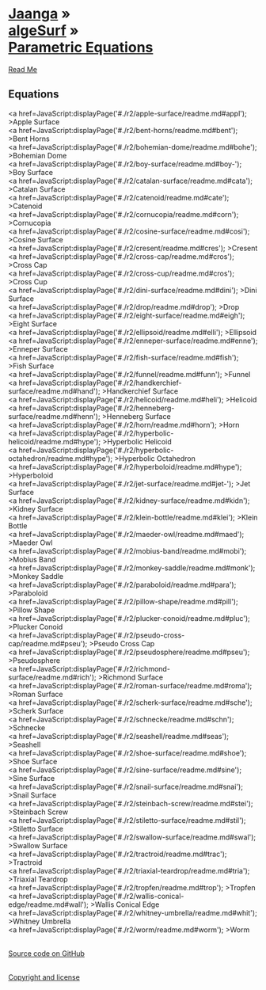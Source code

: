 [Jaanga](../../index.html ) &raquo;<br>[algeSurf]( ../index.html ) &raquo;<br>[Parametric Equations]( ./index.html )
===

<p id=rm >
	<a href=JavaScript:displayPage('#readme.md#rm'); >Read Me</a>
</p>
 
## Equations
<a href=JavaScript:displayPage('#./r2/apple-surface/readme.md#appl'); >Apple Surface</a>  
<a href=JavaScript:displayPage('#./r2/bent-horns/readme.md#bent'); >Bent Horns</a>  
<a href=JavaScript:displayPage('#./r2/bohemian-dome/readme.md#bohe'); >Bohemian Dome</a>  
<a href=JavaScript:displayPage('#./r2/boy-surface/readme.md#boy-'); >Boy Surface</a>  
<a href=JavaScript:displayPage('#./r2/catalan-surface/readme.md#cata'); >Catalan Surface</a>  
<a href=JavaScript:displayPage('#./r2/catenoid/readme.md#cate'); >Catenoid</a>  
<a href=JavaScript:displayPage('#./r2/cornucopia/readme.md#corn'); >Cornucopia</a>  
<a href=JavaScript:displayPage('#./r2/cosine-surface/readme.md#cosi'); >Cosine Surface</a>  
<a href=JavaScript:displayPage('#./r2/cresent/readme.md#cres'); >Cresent</a>  
<a href=JavaScript:displayPage('#./r2/cross-cap/readme.md#cros'); >Cross Cap</a>  
<a href=JavaScript:displayPage('#./r2/cross-cup/readme.md#cros'); >Cross Cup</a>  
<a href=JavaScript:displayPage('#./r2/dini-surface/readme.md#dini'); >Dini Surface</a>  
<a href=JavaScript:displayPage('#./r2/drop/readme.md#drop'); >Drop</a>  
<a href=JavaScript:displayPage('#./r2/eight-surface/readme.md#eigh'); >Eight Surface</a>  
<a href=JavaScript:displayPage('#./r2/ellipsoid/readme.md#elli'); >Ellipsoid</a>  
<a href=JavaScript:displayPage('#./r2/enneper-surface/readme.md#enne'); >Enneper Surface</a>  
<a href=JavaScript:displayPage('#./r2/fish-surface/readme.md#fish'); >Fish Surface</a>  
<a href=JavaScript:displayPage('#./r2/funnel/readme.md#funn'); >Funnel</a>  
<a href=JavaScript:displayPage('#./r2/handkerchief-surface/readme.md#hand'); >Handkerchief Surface</a>  
<a href=JavaScript:displayPage('#./r2/helicoid/readme.md#heli'); >Helicoid</a>  
<a href=JavaScript:displayPage('#./r2/henneberg-surface/readme.md#henn'); >Henneberg Surface</a>  
<a href=JavaScript:displayPage('#./r2/horn/readme.md#horn'); >Horn</a>  
<a href=JavaScript:displayPage('#./r2/hyperbolic-helicoid/readme.md#hype'); >Hyperbolic Helicoid</a>  
<a href=JavaScript:displayPage('#./r2/hyperbolic-octahedron/readme.md#hype'); >Hyperbolic Octahedron</a>  
<a href=JavaScript:displayPage('#./r2/hyperboloid/readme.md#hype'); >Hyperboloid</a>  
<a href=JavaScript:displayPage('#./r2/jet-surface/readme.md#jet-'); >Jet Surface</a>  
<a href=JavaScript:displayPage('#./r2/kidney-surface/readme.md#kidn'); >Kidney Surface</a>  
<a href=JavaScript:displayPage('#./r2/klein-bottle/readme.md#klei'); >Klein Bottle</a>  
<a href=JavaScript:displayPage('#./r2/maeder-owl/readme.md#maed'); >Maeder Owl</a>  
<a href=JavaScript:displayPage('#./r2/mobius-band/readme.md#mobi'); >Mobius Band</a>  
<a href=JavaScript:displayPage('#./r2/monkey-saddle/readme.md#monk'); >Monkey Saddle</a>  
<a href=JavaScript:displayPage('#./r2/paraboloid/readme.md#para'); >Paraboloid</a>  
<a href=JavaScript:displayPage('#./r2/pillow-shape/readme.md#pill'); >Pillow Shape</a>  
<a href=JavaScript:displayPage('#./r2/plucker-conoid/readme.md#pluc'); >Plucker Conoid</a>  
<a href=JavaScript:displayPage('#./r2/pseudo-cross-cap/readme.md#pseu'); >Pseudo Cross Cap</a>  
<a href=JavaScript:displayPage('#./r2/pseudosphere/readme.md#pseu'); >Pseudosphere</a>  
<a href=JavaScript:displayPage('#./r2/richmond-surface/readme.md#rich'); >Richmond Surface</a>  
<a href=JavaScript:displayPage('#./r2/roman-surface/readme.md#roma'); >Roman Surface</a>  
<a href=JavaScript:displayPage('#./r2/scherk-surface/readme.md#sche'); >Scherk Surface</a>  
<a href=JavaScript:displayPage('#./r2/schnecke/readme.md#schn'); >Schnecke</a>  
<a href=JavaScript:displayPage('#./r2/seashell/readme.md#seas'); >Seashell</a>  
<a href=JavaScript:displayPage('#./r2/shoe-surface/readme.md#shoe'); >Shoe Surface</a>  
<a href=JavaScript:displayPage('#./r2/sine-surface/readme.md#sine'); >Sine Surface</a>  
<a href=JavaScript:displayPage('#./r2/snail-surface/readme.md#snai'); >Snail Surface</a>  
<a href=JavaScript:displayPage('#./r2/steinbach-screw/readme.md#stei'); >Steinbach Screw</a>  
<a href=JavaScript:displayPage('#./r2/stiletto-surface/readme.md#stil'); >Stiletto Surface</a>  
<a href=JavaScript:displayPage('#./r2/swallow-surface/readme.md#swal'); >Swallow Surface</a>  
<a href=JavaScript:displayPage('#./r2/tractroid/readme.md#trac'); >Tractroid</a>  
<a href=JavaScript:displayPage('#./r2/triaxial-teardrop/readme.md#tria'); >Triaxial Teardrop</a>  
<a href=JavaScript:displayPage('#./r2/tropfen/readme.md#trop'); >Tropfen</a>  
<a href=JavaScript:displayPage('#./r2/wallis-conical-edge/readme.md#wall'); >Wallis Conical Edge</a>  
<a href=JavaScript:displayPage('#./r2/whitney-umbrella/readme.md#whit'); >Whitney Umbrella</a>  
<a href=JavaScript:displayPage('#./r2/worm/readme.md#worm'); >Worm</a>  
<br>

<i class='fa fa-github'></i> [Source code on GitHub]( https://github.com/jaanga/algesurf/tree/gh-pages/parametric-equations/ )  
<br>
 
<i class='fa fa-copy'></i> [Copyright and license]( https://github.com/jaanga/jaanga.github.io/blob/master/jaanga-copyright-and-mit-license.md )  
